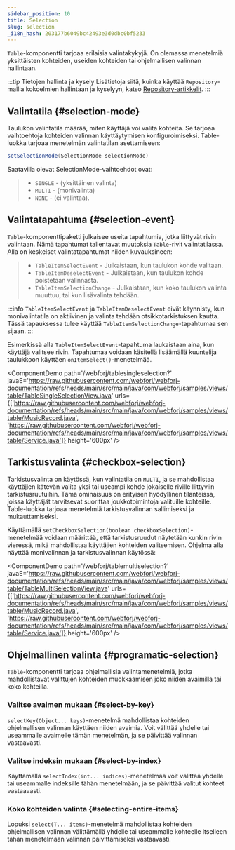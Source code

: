 ```yaml
---
sidebar_position: 10
title: Selection
slug: selection
_i18n_hash: 203177b6049bc42493e3d0dbc0bf5233
---
```

`Table`-komponentti tarjoaa erilaisia valintakykyjä. On olemassa menetelmiä yksittäisten kohteiden, useiden kohteiden tai ohjelmallisen valinnan hallintaan.

:::tip Tietojen hallinta ja kysely
Lisätietoja siitä, kuinka käyttää `Repository`-mallia kokoelmien hallintaan ja kyselyyn, katso [Repository-artikkelit](/docs/advanced/repository/overview).
:::

## Valintatila {#selection-mode}

Taulukon valintatila määrää, miten käyttäjä voi valita kohteita. Se tarjoaa vaihtoehtoja kohteiden valinnan käyttäytymisen konfiguroimiseksi. Table-luokka tarjoaa menetelmän valintatilan asettamiseen:

```java
setSelectionMode(SelectionMode selectionMode)
```

Saatavilla olevat SelectionMode-vaihtoehdot ovat:

>- `SINGLE` - (yksittäinen valinta) 
>- `MULTI` - (monivalinta)
>- `NONE` - (ei valintaa).

## Valintatapahtuma {#selection-event}

`Table`-komponenttipaketti julkaisee useita tapahtumia, jotka liittyvät rivin valintaan. Nämä tapahtumat tallentavat muutoksia `Table`-rivit valintatilassa. Alla on keskeiset valintatapahtumat niiden kuvauksineen:

>- `TableItemSelectEvent` - Julkaistaan, kun taulukon kohde valitaan.
>- `TableItemDeselectEvent` - Julkaistaan, kun taulukon kohde poistetaan valinnasta.
>- `TableItemSelectionChange` - Julkaistaan, kun koko taulukon valinta muuttuu, tai kun lisävalinta tehdään.

:::info
`TableItemSelectEvent` ja `TableItemDeselectEvent` eivät käynnisty, kun monivalintatila on aktiivinen ja valinta tehdään otsikkotarkistuksen kautta. Tässä tapauksessa tulee käyttää `TableItemSelectionChange`-tapahtumaa sen sijaan.
:::

Esimerkissä alla `TableItemSelectEvent`-tapahtuma laukaistaan aina, kun käyttäjä valitsee rivin. Tapahtumaa voidaan käsitellä lisäämällä kuuntelija taulukkoon käyttäen `onItemSelect()`-menetelmää.

<ComponentDemo 
path='/webforj/tablesingleselection?' 
javaE='https://raw.githubusercontent.com/webforj/webforj-documentation/refs/heads/main/src/main/java/com/webforj/samples/views/table/TableSingleSelectionView.java'
urls={['https://raw.githubusercontent.com/webforj/webforj-documentation/refs/heads/main/src/main/java/com/webforj/samples/views/table/MusicRecord.java', 
'https://raw.githubusercontent.com/webforj/webforj-documentation/refs/heads/main/src/main/java/com/webforj/samples/views/table/Service.java']}
height='600px'
/>

## Tarkistusvalinta {#checkbox-selection}

Tarkistusvalinta on käytössä, kun valintatila on `MULTI`, ja se mahdollistaa käyttäjien kätevän valita yksi tai useampi kohde jokaiselle riville liittyviin tarkistusruutuihin. Tämä ominaisuus on erityisen hyödyllinen tilanteissa, joissa käyttäjät tarvitsevat suorittaa joukkotoimintoja valituille kohteille. Table-luokka tarjoaa menetelmiä tarkistusvalinnan sallimiseksi ja mukauttamiseksi.

Käyttämällä `setCheckboxSelection(boolean checkboxSelection)`-menetelmää voidaan määrittää, että tarkistusruudut näytetään kunkin rivin vieressä, mikä mahdollistaa käyttäjien kohteiden valitsemisen. Ohjelma alla näyttää monivalinnan ja tarkistusvalinnan käytössä:

<ComponentDemo 
path='/webforj/tablemultiselection?' 
javaE='https://raw.githubusercontent.com/webforj/webforj-documentation/refs/heads/main/src/main/java/com/webforj/samples/views/table/TableMultiSelectionView.java'
urls={['https://raw.githubusercontent.com/webforj/webforj-documentation/refs/heads/main/src/main/java/com/webforj/samples/views/table/MusicRecord.java', 
'https://raw.githubusercontent.com/webforj/webforj-documentation/refs/heads/main/src/main/java/com/webforj/samples/views/table/Service.java']}
height='600px'
/>

## Ohjelmallinen valinta {#programatic-selection}

`Table`-komponentti tarjoaa ohjelmallisia valintamenetelmiä, jotka mahdollistavat valittujen kohteiden muokkaamisen joko niiden avaimilla tai koko kohteilla. 

### Valitse avaimen mukaan {#select-by-key}

`selectKey(Object... keys)`-menetelmä mahdollistaa kohteiden ohjelmallisen valinnan käyttäen niiden avaimia. Voit välittää yhdelle tai useammalle avaimelle tämän menetelmän, ja se päivittää valinnan vastaavasti.

### Valitse indeksin mukaan {#select-by-index}

Käyttämällä `selectIndex(int... indices)`-menetelmää voit välittää yhdelle tai useammalle indeksille tähän menetelmään, ja se päivittää valitut kohteet vastaavasti.

### Koko kohteiden valinta {#selecting-entire-items}

Lopuksi `select(T... items)`-menetelmä mahdollistaa kohteiden ohjelmallisen valinnan välittämällä yhdelle tai useammalle kohteelle itselleen tähän menetelmään valinnan päivittämiseksi vastaavasti.

